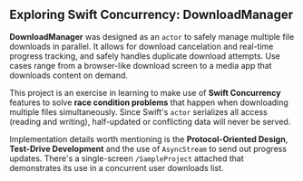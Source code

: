## Exploring Swift Concurrency: DownloadManager

**DownloadManager** was designed as an `actor` to safely manage multiple file downloads in parallel. It allows for download cancelation and real-time progress tracking, and safely handles duplicate download attempts. Use cases range from a browser-like download screen to a media app that downloads content on demand.

This project is an exercise in learning to make use of **Swift Concurrency** features to solve **race condition problems** that happen when downloading multiple files simultaneously. Since Swift's `actor` serializes all access (reading and writing), half-updated or conflicting data will never be served.

Implementation details worth mentioning is the **Protocol-Oriented Design**, **Test-Drive Development** and the use of `AsyncStream` to send out progress updates. There's a single-screen `/SampleProject` attached that demonstrates its use in a concurrent user downloads list.
